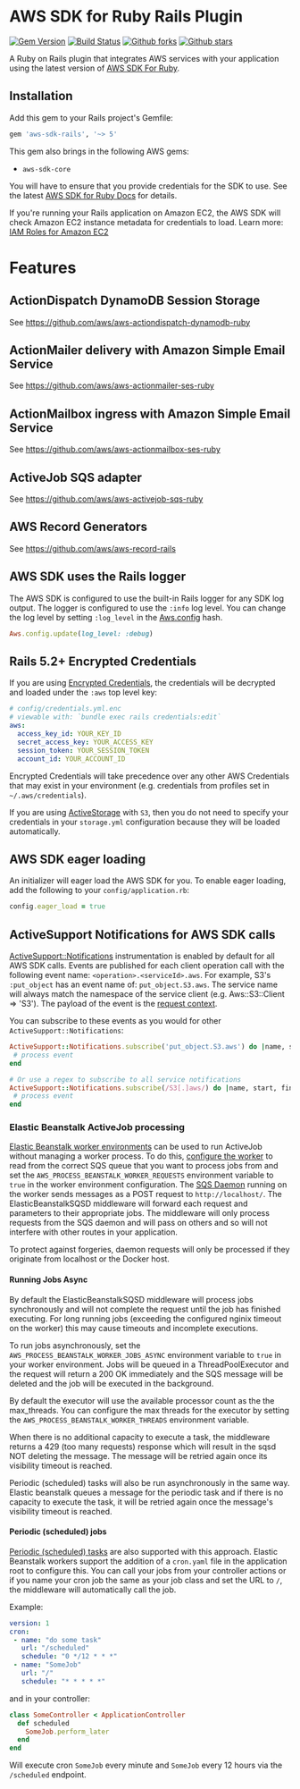 # AWS SDK for Ruby Rails Plugin

[![Gem Version](https://badge.fury.io/rb/aws-sdk-rails.svg)](https://badge.fury.io/rb/aws-sdk-rails)
[![Build Status](https://github.com/aws/aws-sdk-rails/workflows/CI/badge.svg)](https://github.com/aws/aws-sdk-rails/actions)
[![Github forks](https://img.shields.io/github/forks/aws/aws-sdk-rails.svg)](https://github.com/aws/aws-sdk-rails/network)
[![Github stars](https://img.shields.io/github/stars/aws/aws-sdk-rails.svg)](https://github.com/aws/aws-sdk-rails/stargazers)

A Ruby on Rails plugin that integrates AWS services with your application using
the latest version of [AWS SDK For Ruby](https://github.com/aws/aws-sdk-ruby).

## Installation

Add this gem to your Rails project's Gemfile:

```ruby
gem 'aws-sdk-rails', '~> 5'
```

This gem also brings in the following AWS gems:

* `aws-sdk-core`

You will have to ensure that you provide credentials for the SDK to use. See the
latest [AWS SDK for Ruby Docs](https://docs.aws.amazon.com/sdk-for-ruby/v3/api/index.html#Configuration)
for details.

If you're running your Rails application on Amazon EC2, the AWS SDK will
check Amazon EC2 instance metadata for credentials to load. Learn more:
[IAM Roles for Amazon EC2](http://docs.aws.amazon.com/AWSEC2/latest/UserGuide/iam-roles-for-amazon-ec2.html)

# Features

## ActionDispatch DynamoDB Session Storage

See https://github.com/aws/aws-actiondispatch-dynamodb-ruby

## ActionMailer delivery with Amazon Simple Email Service

See https://github.com/aws/aws-actionmailer-ses-ruby

## ActionMailbox ingress with Amazon Simple Email Service

See https://github.com/aws/aws-actionmailbox-ses-ruby

## ActiveJob SQS adapter

See https://github.com/aws/aws-activejob-sqs-ruby

## AWS Record Generators

See https://github.com/aws/aws-record-rails

## AWS SDK uses the Rails logger

The AWS SDK is configured to use the built-in Rails logger for any
SDK log output. The logger is configured to use the `:info` log level. You can
change the log level by setting `:log_level` in the
[Aws.config](https://docs.aws.amazon.com/sdk-for-ruby/v3/api/Aws.html) hash.

```ruby
Aws.config.update(log_level: :debug)
```

## Rails 5.2+ Encrypted Credentials

If you are using [Encrypted Credentials](http://guides.rubyonrails.org/security.html#custom-credentials),
the credentials will be decrypted and loaded under the `:aws` top level key:

```yml
# config/credentials.yml.enc
# viewable with: `bundle exec rails credentials:edit`
aws:
  access_key_id: YOUR_KEY_ID
  secret_access_key: YOUR_ACCESS_KEY
  session_token: YOUR_SESSION_TOKEN
  account_id: YOUR_ACCOUNT_ID
```

Encrypted Credentials will take precedence over any other AWS Credentials that
may exist in your environment (e.g. credentials from profiles set in `~/.aws/credentials`).

If you are using [ActiveStorage](https://edgeguides.rubyonrails.org/active_storage_overview.html)
with `S3`, then you do not need to specify your credentials in your `storage.yml`
configuration because they will be loaded automatically.

## AWS SDK eager loading

An initializer will eager load the AWS SDK for you. To enable eager loading,
add the following to your `config/application.rb`:

```ruby
config.eager_load = true
```

## ActiveSupport Notifications for AWS SDK calls

[ActiveSupport::Notifications](https://api.rubyonrails.org/classes/ActiveSupport/Notifications.html)
instrumentation is enabled by default for all AWS SDK calls. Events are
published for each client operation call with the following event name:
`<operation>.<serviceId>.aws`. For example, S3's `:put_object` has an event name
of: `put_object.S3.aws`. The service name will always match the namespace of the
service client (e.g. Aws::S3::Client => 'S3'). The payload of the event is the
[request context](https://docs.aws.amazon.com/sdk-for-ruby/v3/api/Seahorse/Client/RequestContext.html).

You can subscribe to these events as you would for other
`ActiveSupport::Notifications`:

 ```ruby
ActiveSupport::Notifications.subscribe('put_object.S3.aws') do |name, start, finish, id, payload|
  # process event
end

# Or use a regex to subscribe to all service notifications
ActiveSupport::Notifications.subscribe(/S3[.]aws/) do |name, start, finish, id, payload|
  # process event
end
```

### Elastic Beanstalk ActiveJob processing

[Elastic Beanstalk worker environments](https://docs.aws.amazon.com/elasticbeanstalk/latest/dg/using-features-managing-env-tiers.html)
can be used to run ActiveJob without managing a worker process. To do this,
[configure the worker](https://docs.aws.amazon.com/elasticbeanstalk/latest/dg/using-features-managing-env-tiers.html#using-features-managing-env-tiers-worker-settings)
to read from the correct SQS queue that you want to process jobs from and set
the `AWS_PROCESS_BEANSTALK_WORKER_REQUESTS` environment variable to `true` in
the worker environment configuration. The
[SQS Daemon](https://docs.aws.amazon.com/elasticbeanstalk/latest/dg/using-features-managing-env-tiers.html#worker-daemon)
running on the worker sends messages as a POST request to `http://localhost/`.
The ElasticBeanstalkSQSD middleware will forward each request and parameters to their
appropriate jobs. The middleware will only process requests from the SQS daemon
and will pass on others and so will not interfere with other routes in your
application.

To protect against forgeries, daemon requests will only be processed if they
originate from localhost or the Docker host.

#### Running Jobs Async
By default the ElasticBeanstalkSQSD middleware will process jobs synchronously
and will not complete the request until the job has finished executing.  For
long running jobs (exceeding the configured nginix timeout on the worker) this
may cause timeouts and incomplete executions.  

To run jobs asynchronously, set the `AWS_PROCESS_BEANSTALK_WORKER_JOBS_ASYNC`
environment variable to `true` in your worker environment.  Jobs will be queued
in a ThreadPoolExecutor and the request will return a 200 OK immediately and the
SQS message will be deleted and the job will be executed in the background.

By default the executor will use the available processor count as the the
max_threads.  You can configure the max threads for the executor by setting
the `AWS_PROCESS_BEANSTALK_WORKER_THREADS` environment variable.

When there is no additional capacity to execute a task, the middleware
returns a 429 (too many requests) response which will result in the 
sqsd NOT deleting the message.  The message will be retried again once its
visibility timeout is reached.

Periodic (scheduled) tasks will also be run asynchronously in the same way.
Elastic beanstalk queues a message for the periodic task and if there is
no capacity to execute the task, it will be retried again once the message's
visibility timeout is reached.

#### Periodic (scheduled) jobs
[Periodic (scheduled) tasks](https://docs.aws.amazon.com/elasticbeanstalk/latest/dg/using-features-managing-env-tiers.html#worker-periodictasks)
are also supported with this approach. Elastic
Beanstalk workers support the addition of a `cron.yaml` file in the application
root to configure this. You can call your jobs from your controller actions
or if you name your cron job the same as your job class and set the URL to
`/`, the middleware will automatically call the job.

Example:
```yml
version: 1
cron:
 - name: "do some task"
   url: "/scheduled"
   schedule: "0 */12 * * *"
 - name: "SomeJob"
   url: "/"
   schedule: "* * * * *"
```

and in your controller:

```ruby
class SomeController < ApplicationController
  def scheduled
    SomeJob.perform_later
  end
end
```

Will execute cron `SomeJob` every minute and `SomeJob` every 12 hours via the
`/scheduled` endpoint.
